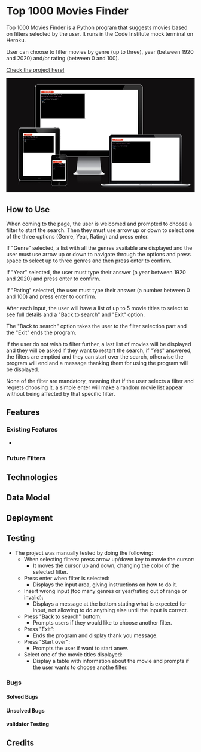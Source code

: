 # Top 1000 Movies Finder

Top 1000 Movies Finder is a Python program that suggests movies based on filters selected by the user. It runs in the Code Institute mock terminal on Heroku.

User can choose to filter movies by genre (up to three), year (between 1920 and 2020) and/or rating (between 0 and 100).

[Check the project here!](https://best-1000-movie-finder-37b039113a18.herokuapp.com/)

![Am I responsive screenshot](/docs/images/am-i-responsive.png)

## How to Use

When coming to the page, the user is welcomed and prompted to choose a filter to start the search. Then they must use arrow up or down to select one of the three options (Genre, Year, Rating) and press enter.

If "Genre" selected, a list with all the genres available are displayed and the user must use arrow up or down to navigate through the options and press space to select up to three genres and then press enter to confirm.

If "Year" selected, the user must type their answer (a year between 1920 and 2020) and press enter to confirm.

If "Rating" selected, the user must type their answer (a number between 0 and 100) and press enter to confirm.

After each input, the user will have a list of up to 5 movie titles to select to see full details and a "Back to search" and "Exit" option.

The "Back to search" option takes the user to the filter selection part and the "Exit" ends the program.

If the user do not wish to filter further, a last list of movies will be displayed and they will be asked if they want to restart the search, if "Yes" answered, the filters are emptied and they can start over the search, otherwise the program will end and a message thanking them for using the program will be displayed.

None of the filter are mandatory, meaning that if the user selects a filter and regrets choosing it, a simple enter will make a random movie list appear without being affected by that specific filter. 

## Features
### Existing Features

+ 

### Future Filters


## Technologies



## Data Model

## Deployment


## Testing

+ The project was manually tested by doing the following:
    + When selecting filters: press arrow up/down key to movie the cursor:
        + It moves the cursor up and down, changing the color of the selected filter.
    + Press enter when filter is selected:
        + Displays the input area, giving instructions on how to do it.
    + Insert wrong input (too many genres or year/rating out of range or invalid):
        + Displays a message at the bottom stating what is expected for input, not allowing to do anything else until the input is correct.
    + Press "Back to search" buttom:
        + Prompts users if they would like to choose another filter.
    + Press "Exit":
        + Ends the program and display thank you message.
    + Press "Start over":
        + Prompts the user if want to start anew.
    + Select one of the movie titles displayed:
        + Display a table with information about the movie and prompts if the user wants to choose anothe filter.


### Bugs
#### Solved Bugs

#### Unsolved Bugs

#### validator Testing


## Credits

